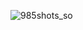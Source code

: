 ![985shots_so](https://github.com/Icegreeen/SOLID-for-Everyone/assets/56550632/8de5df47-31c7-4f54-bd6f-c0d01b831248)
